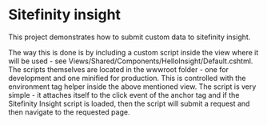 # Sitefinity insight

This project demonstrates how to submit custom data to sitefinity insight.

The way this is done is by including a custom script inside the view where it will be used - see Views/Shared/Components/HelloInsight/Default.cshtml. The scripts themselves are located in the wwwroot folder - one for development and one minified for production. This is controlled with the environment tag helper inside the above mentioned view. The script is very simple - it attaches itself to the click event of the anchor tag and if the Sitefinity Insight script is loaded, then the script will submit a request and then navigate to the requested page.

